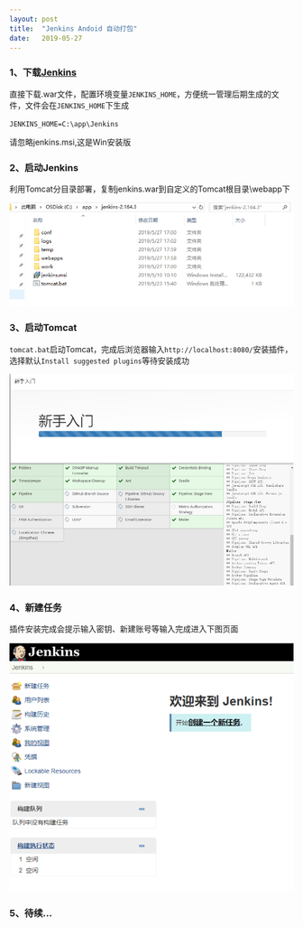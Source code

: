 ```yaml
---
layout: post
title:  "Jenkins Andoid 自动打包"
date:   2019-05-27
---
```



### 1、下载[Jenkins](http://mirrors.jenkins.io/war-stable/latest/)
直接下载.war文件，配置环境变量`JENKINS_HOME`，方便统一管理后期生成的文件，文件会在`JENKINS_HOME`下生成


`JENKINS_HOME=C:\app\Jenkins`

请忽略jenkins.msi,这是Win安装版


### 2、启动Jenkins
利用Tomcat分目录部署，复制jenkins.war到自定义的Tomcat根目录\webapp下


![](/assets/jenkins-2.png)


### 3、启动Tomcat

`tomcat.bat`启动Tomcat，完成后浏览器输入`http://localhost:8080/`安装插件，选择默认`Install suggested plugins`等待安装成功

![](/assets/jenkins-1.png)


### 4、新建任务

插件安装完成会提示输入密钥、新建账号等输入完成进入下图页面



![](/assets/jenkins-3.png)

### 5、待续...










